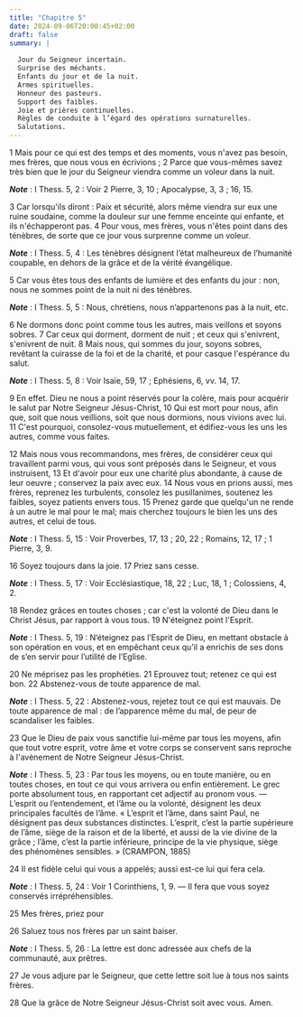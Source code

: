 ```yaml
---
title: "Chapitre 5"
date: 2024-09-06T20:00:45+02:00
draft: false
summary: |
  
  Jour du Seigneur incertain.
  Surprise des méchants.
  Enfants du jour et de la nuit.
  Armes spirituelles.
  Honneur des pasteurs.
  Support des faibles.
  Joie et prières continuelles.
  Règles de conduite à l’égard des opérations surnaturelles.
  Salutations.
---
```



1 Mais pour ce qui est des temps et des moments, vous n'avez pas besoin, mes frères, que nous vous en écrivions ; 2 Parce que vous-mêmes savez très bien que le jour du Seigneur viendra comme un voleur dans la nuit.

***Note*** :  I Thess. 5, 2 : Voir 2 Pierre, 3, 10 ; Apocalypse, 3, 3 ; 16, 15.

3 Car lorsqu'ils diront : Paix et sécurité, alors même viendra sur eux une ruine soudaine, comme la douleur sur une femme enceinte qui enfante, et ils n'échapperont pas. 4 Pour vous, mes frères, vous n'êtes point dans des ténèbres, de sorte que ce jour vous surprenne comme un voleur.

***Note*** :  I Thess. 5, 4 : Les ténèbres désignent l’état malheureux de l’humanité coupable, en dehors de la grâce et de la vérité évangélique.

5 Car vous êtes tous des enfants de lumière et des enfants du jour : non, nous ne sommes point de la nuit ni des ténèbres.

***Note*** :  I Thess. 5, 5 : Nous, chrétiens, nous n’appartenons pas à la nuit, etc.

6 Ne dormons donc point comme tous les autres, mais veillons et soyons sobres. 7 Car ceux qui dorment, dorment de nuit ; et ceux qui s'enivrent, s'enivrent de nuit. 8 Mais nous, qui sommes du jour, soyons sobres, revêtant la cuirasse de la foi et de la charité, et pour casque l'espérance du salut.

***Note*** :  I Thess. 5, 8 : Voir Isaïe, 59, 17 ; Ephésiens, 6, vv. 14, 17.

9 En effet. Dieu ne nous a point réservés pour la colère, mais pour acquérir le salut par Notre Seigneur Jésus-Christ, 10 Qui est mort pour nous, afin que, soit que nous veillions, soit que nous dormions, nous vivions avec lui. 11 C'est pourquoi, consolez-vous mutuellement, et édifiez-vous les uns les autres, comme vous faites.


12 Mais nous vous recommandons, mes frères, de considérer ceux qui travaillent parmi vous, qui vous sont préposés dans le Seigneur, et vous instruisent, 13 Et d'avoir pour eux une charité plus abondante, à cause de leur oeuvre ; conservez la paix avec eux. 14 Nous vous en prions aussi, mes frères, reprenez les turbulents, consolez les pusillanimes, soutenez les faibles, soyez patients envers tous. 15 Prenez garde que quelqu'un ne rende à un autre le mal pour le mal; mais cherchez toujours le bien les uns des autres, et celui de tous.

***Note*** :  I Thess. 5, 15 : Voir Proverbes, 17, 13 ; 20, 22 ; Romains, 12, 17 ; 1 Pierre, 3, 9.

16 Soyez toujours dans la joie. 17 Priez sans cesse.

***Note*** :  I Thess. 5, 17 : Voir Ecclésiastique, 18, 22 ; Luc, 18, 1 ; Colossiens, 4, 2.

18 Rendez grâces en toutes choses ; car c'est la volonté de Dieu dans le Christ Jésus, par rapport à vous tous. 19 N'éteignez point l'Esprit.

***Note*** :  I Thess. 5, 19 : N’éteignez pas l’Esprit de Dieu, en mettant obstacle à son opération en vous, et en empêchant ceux qu’il a enrichis de ses dons de s’en servir pour l’utilité de l’Eglise.

20 Ne méprisez pas les prophéties. 21 Eprouvez tout; retenez ce qui est bon. 22 Abstenez-vous de toute apparence de mal.

***Note*** :  I Thess. 5, 22 : Abstenez-vous, rejetez tout ce qui est mauvais. De toute apparence de mal : de l’apparence même du mal, de peur de scandaliser les faibles.


23 Que le Dieu de paix vous sanctifie lui-même par tous les moyens, afin que tout votre esprit, votre âme et votre corps se conservent sans reproche à l'avènement de Notre Seigneur Jésus-Christ.

***Note*** :  I Thess. 5, 23 : Par tous les moyens, ou en toute manière, ou en toutes choses, en tout ce qui vous arrivera ou enfin entièrement. Le grec porte absolument tous, en rapportant cet adjectif au pronom vous. ― L’esprit ou l’entendement, et l’âme ou la volonté, désignent les deux principales facultés de l’âme. « L’esprit et l’âme, dans saint Paul, ne désignent pas deux substances distinctes. L’esprit, c’est la partie supérieure de l’âme, siège de la raison et de la liberté, et aussi de la vie divine de la grâce ; l’âme, c’est la partie inférieure, principe de la vie physique, siège des phénomènes sensibles. » (CRAMPON, 1885)

24 Il est fidèle celui qui vous a appelés; aussi est-ce lui qui fera cela.

***Note*** :  I Thess. 5, 24 : Voir 1 Corinthiens, 1, 9. ― Il fera que vous soyez conservés irrépréhensibles.


25 Mes frères, priez pour


26 Saluez tous nos frères par un saint baiser.

***Note*** :  I Thess. 5, 26 : La lettre est donc adressée aux chefs de la communauté, aux prêtres.

27 Je vous adjure par le Seigneur, que cette lettre soit lue à tous nos saints frères.


28 Que la grâce de Notre Seigneur Jésus-Christ soit avec vous. Amen.

